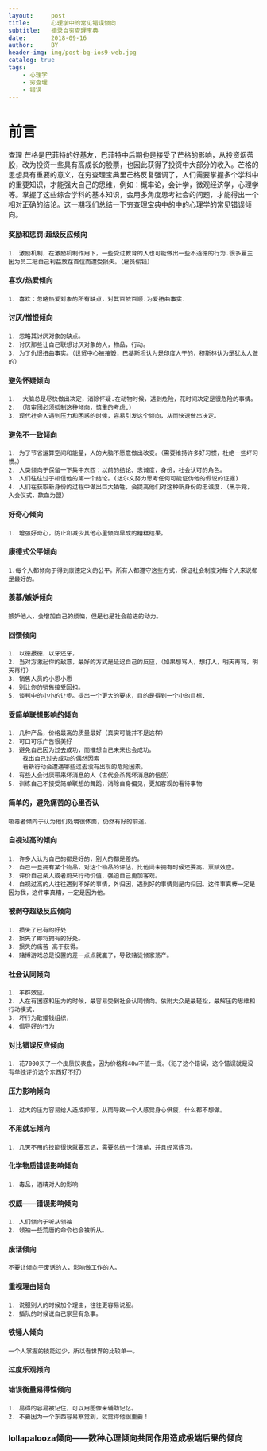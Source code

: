 ```yaml
---
layout:     post
title:      心理学中的常见错误倾向
subtitle:   摘录自穷查理宝典
date:       2018-09-16
author:     BY
header-img: img/post-bg-ios9-web.jpg
catalog: true
tags:
    - 心理学
    - 穷查理
    - 错误
---
```

# 前言
查理 芒格是巴菲特的好基友，巴菲特中后期也是接受了芒格的影响，从投资烟蒂股，改为投资一些具有高成长的股票，也因此获得了投资中大部分的收入。芒格的思想具有重要的意义，在穷查理宝典里芒格反复强调了，人们需要掌握多个学科中的重要知识，才能强大自己的思维，例如：概率论，会计学，微观经济学，心理学等。掌握了这些综合学科的基本知识，会用多角度思考社会的问题，才能得出一个相对正确的结论。这一期我们总结一下穷查理宝典中的中的心理学的常见错误倾向。


#### 奖励和惩罚:超级反应倾向
    1. 激励机制，在激励机制作用下，一些受过教育的人也可能做出一些不道德的行为.很多雇主因为员工把自己利益放在首位而遭受损失。（雇员偷钱）

#### 喜欢/热爱倾向
    1. 喜欢：忽略热爱对象的所有缺点，对其百依百顺.为爱扭曲事实.

#### 讨厌/憎恨倾向
    1. 忽略其讨厌对象的缺点。
    2. 讨厌那些让自己联想讨厌对象的人，物品，行动。
    3. 为了仇恨扭曲事实。（世贸中心被摧毁，巴基斯坦认为是印度人干的，穆斯林认为是犹太人做的）

#### 避免怀疑倾向
    1.  大脑总是尽快做出决定，消除怀疑.在动物时候，遇到危险，花时间决定是很危险的事情。
    2. （陪审团必须抵制这种倾向，慎重的考虑,）
    3. 现代社会人遇到压力和困惑的时候，容易引发这个倾向，从而快速做出决定。

#### 避免不一致倾向
    1. 为了节省运算空间和能量，人的大脑不愿意做出改变。（需要维持许多好习惯，杜绝一些坏习惯。）
    2. 人类倾向于保留一下集中东西：以前的结论、忠诚度，身份，社会认可的角色。
    3. 人们往往过于相信他的第一个结论。(达尔文努力思考任何可能证伪他的假说的证据)
    4. 人们在获取新身份的过程中做出巨大牺牲，会提高他们对这种新身份的忠诚度.（黑手党，入会仪式，歃血为盟）

#### 好奇心倾向
    1. 增强好奇心，防止和减少其他心里倾向早成的糟糕结果。

#### 康德式公平倾向
    1.每个人都倾向于得到康德定义的公平。所有人都遵守这些方式，保证社会制度对每个人来说都是最好的。

#### 羡慕/嫉妒倾向
    嫉妒他人，会增加自己的烦恼，但是也是社会前进的动力。

#### 回馈倾向
    1. 以德报德，以牙还牙，
    2. 当对方激起你的敌意，最好的方式是延迟自己的反应，（如果想骂人，想打人，明天再骂，明天再打）
    3. 销售人员的小恩小惠
    4. 别让你的销售接受回扣。
    5. 谈判中的小小的让步。提出一个更大的要求，目的是得到一个小的目标.

#### 受简单联想影响的倾向
    1. 几种产品，价格最高的质量最好（真实可能并不是这样）
    2. 可口可乐广告很美好
    3. 避免自己因为过去成功，而推想自己未来也会成功。
        找出自己过去成功的偶然因素
        看新行动会遭遇哪些过去没有出现的危险因素。
    4. 有些人会讨厌带来坏消息的人（古代会杀死坏消息的信使）
    5. 训练自己不接受简单联想的舞蹈，消除自身偏见，更加客观的看待事物

#### 简单的，避免痛苦的心里否认
    吸毒者倾向于认为他们处境很体面，仍然有好的前途。

#### 自视过高的倾向
    1. 许多人认为自己的都是好的，别人的都是差的。
    2. 自己一旦拥有某个物品，对这个物品的评估，比他尚未拥有时候还要高。禀赋效应。
    3. 评价自己亲人或者蔚来行动价值，强迫自己更加客观。
    4. 自视过高的人往往遇到不好的事情，外归因，遇到好的事情则是内归因。这件事真棒一定是因为我，这件事真糟，一定是因为他。


#### 被剥夺超级反应倾向
    1. 损失了已有的好处
    2. 损失了即将拥有的好处。
    3. 损失的痛苦 高于获得。
    4. 赌博游戏总是设置的差一点点就赢了，导致赌徒倾家荡产。

#### 社会认同倾向
    1. 羊群效应。
    2. 人在有困惑和压力的时候，最容易受到社会认同倾向。依附大众是最轻松，最解压的思维和行动模式.
    3. 坏行为散播钱组织，
    4. 倡导好的行为

#### 对比错误反应倾向
    1. 花7000买了一个皮质仪表盘，因为价格和40w不值一提。（犯了这个错误，这个错误就是没有单独评价这个东西好不好）

#### 压力影响倾向
    1. 过大的压力容易给人造成抑郁，从而导致一个人感觉身心俱疲，什么都不想做。

#### 不用就忘倾向
    1. 几天不用的技能很快就要忘记，需要总结一个清单，并且经常练习。

#### 化学物质错误影响倾向
    1. 毒品，酒精对人的影响

#### 权威——错误影响倾向
    1. 人们倾向于听从领袖
    2. 领袖一些荒唐的命令也会被听从。

#### 废话倾向
    不要让倾向于废话的人，影响做工作的人。

#### 重视理由倾向
    1. 说服别人的时候加个理由，往往更容易说服。
    2. 插队的时候说自己家里有急事。

#### 铁锤人倾向
    一个人掌握的技能过少，所以看世界的比较单一。

#### 过度乐观倾向

#### 错误衡量易得性倾向
    1. 易得的容易被记住，可以用图像来辅助记忆。
    2. 不要因为一个东西容易察觉到，就觉得他很重要！

### lollapalooza倾向——数种心理倾向共同作用造成极端后果的倾向

